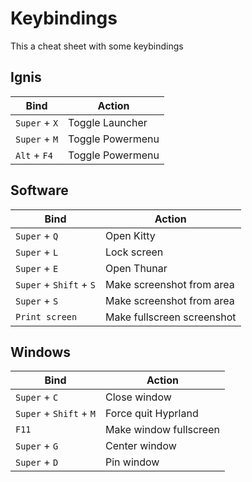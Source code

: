 # Keybindings
This a cheat sheet with some keybindings

## Ignis
| Bind | Action |
| ---- | ------ |
| `Super` + `X` | Toggle Launcher |
| `Super` + `M` | Toggle Powermenu |
| `Alt` +  `F4` | Toggle Powermenu |

## Software
| Bind | Action |
| ---- | ------ |
| `Super` + `Q` | Open Kitty |
| `Super` + `L` | Lock screen |
| `Super` + `E` | Open Thunar |
| `Super` + `Shift` + `S` | Make screenshot from area |
| `Super` + `S` | Make screenshot from area |
| `Print screen` | Make fullscreen screenshot |


## Windows
| Bind | Action |
| ---- | ------ |
| `Super` + `C` | Close window |
| `Super` + `Shift` + `M` | Force quit Hyprland |
| `F11` | Make window fullscreen |
| `Super` + `G` | Center window |
| `Super` + `D` | Pin window |